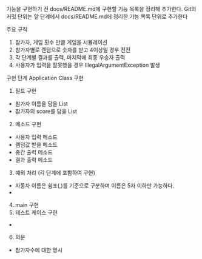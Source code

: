 기능을 구현하기 전 docs/README.md에 구현할 기능 목록을 정리해 추가한다.
Git의 커밋 단위는 앞 단계에서 docs/README.md에 정리한 기능 목록 단위로 추가한다

주요 규칙 
1. 참가자, 게임 횟수 만큼 게임을 시뮬레이션 
2. 참가자별로 랜덤으로 숫자를 받고 4이상일 경우 전진 
3. 각 단계별 결과를 출력, 마지막에 최종 우승자 출력
4. 사용자가 입력을 잘못했을 경우 IllegalArgumentException 발생

구현 단계
Application Class 구현   
1. 필드 구현 
- 참가자 이름을 담을 List
- 참가자의 score를 담을 List
2. 메소드 구현 
- 사용자 입력 메소드 
- 램덤값 받을 메소드 
- 중간 출력 메소드 
- 결과 출력 메소드 
3. 예외 처리 (각 단계에 포함하여 구현)
- 자동차 이름은 쉼표(,)를 기준으로 구분하며 이름은 5자 이하만 가능하다.
- 
4. main 구현 
5. 테스트 케이스 구현 
- 
6. 의문 
- 참가자수에 대한 명시 